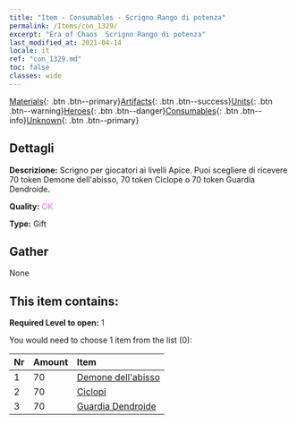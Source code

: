 ```yaml
---
title: "Item - Consumables - Scrigno Rango di potenza"
permalink: /Items/con_1329/
excerpt: "Era of Chaos  Scrigno Rango di potenza"
last_modified_at: 2021-04-14
locale: it
ref: "con_1329.md"
toc: false
classes: wide
---
```

 [Materials](/it/Items/){: .btn .btn--primary}[Artifacts](/it/Items/Artifacts/){: .btn .btn--success}[Units](/it/Items/Units/){: .btn .btn--warning}[Heroes](/it/Items/Heroes/){: .btn .btn--danger}[Consumables](/it/Items/Consumables/){: .btn .btn--info}[Unknown](/it/Items/Unknown/){: .btn .btn--primary}

## Dettagli
 **Descrizione:** Scrigno per giocatori ai livelli Apice. Puoi scegliere di ricevere 70 token Demone dell'abisso, 70 token Ciclope o 70 token Guardia Dendroide.

 **Quality:** <span style="color: #DA70D6">OK</span>

 **Type:** Gift

## Gather

  None

## This item contains:

 **Required Level to open:** 1

 You would need to choose 1 item from the list (0):

  | Nr | Amount |     Item    |
  |:---|:-------|:------------|
  | 1 | 70 | [Demone dell'abisso](/it/Items/unt_230/) | 
  | 2 | 70 | [Ciclopi](/it/Items/unt_222/) | 
  | 3 | 70 | [Guardia Dendroide](/it/Items/unt_203/) | 
